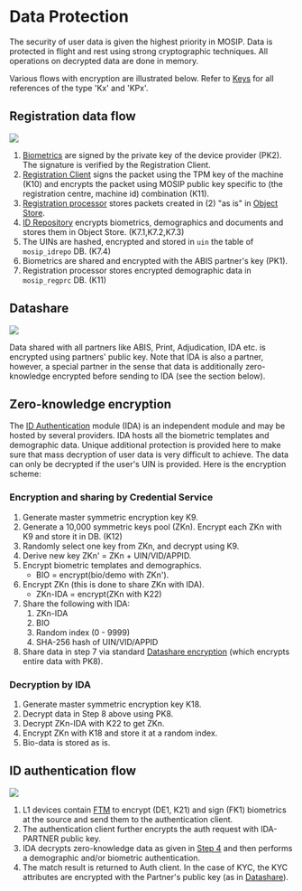 # Data Protection

The security of user data is given the highest priority in MOSIP. Data is protected in flight and rest using strong cryptographic techniques. All operations on decrypted data are done in memory.

Various flows with encryption are illustrated below. Refer to [Keys](keys.md) for all references of the type 'Kx' and 'KPx'.

## Registration data flow

![](\_images/cryptography-registration-flow.png)

1. [Biometrics](biometrics.md) are signed by the private key of the device provider (PK2). The signature is verified by the Registration Client.
2. [Registration Client](registration-client.md) signs the packet using the TPM key of the machine (K10) and encrypts the packet using MOSIP public key specific to (the registration centre, machine id) combination (K11).
3. [Registration processor](registration-processor.md) stores packets created in (2) "as is" in [Object Store](object-store.md).
4. [ID Repository](id-repository.md) encrypts biometrics, demographics and documents and stores them in Object Store. (K7.1,K7.2,K7.3)
5. The UINs are hashed, encrypted and stored in `uin` the table of `mosip_idrepo` DB. (K7.4)
6. Biometrics are shared and encrypted with the ABIS partner's key (PK1).
7. Registration processor stores encrypted demographic data in `mosip_regprc` DB. (K11)

## Datashare

![](\_images/cryptography-datashare.png)

Data shared with all partners like ABIS, Print, Adjudication, IDA etc. is encrypted using partners' public key. Note that IDA is also a partner, however, a special partner in the sense that data is additionally zero-knowledge encrypted before sending to IDA (see the section below).

## Zero-knowledge encryption

The [ID Authentication](id-authentication.md) module (IDA) is an independent module and may be hosted by several providers. IDA hosts all the biometric templates and demographic data. Unique additional protection is provided here to make sure that mass decryption of user data is very difficult to achieve. The data can only be decrypted if the user's UIN is provided. Here is the encryption scheme:

### Encryption and sharing by Credential Service

1. Generate master symmetric encryption key K9.
2. Generate a 10,000 symmetric keys pool (ZKn). Encrypt each ZKn with K9 and store it in DB. (K12)
3. Randomly select one key from ZKn, and decrypt using K9.
4. Derive new key ZKn' = ZKn + UIN/VID/APPID.
5. Encrypt biometric templates and demographics.
   * BIO = encrypt(bio/demo with ZKn').
6. Encrypt ZKn (this is done to share ZKn with IDA).
   * ZKn-IDA = encrypt(ZKn with K22)
7. Share the following with IDA:
   1. ZKn-IDA
   2. BIO
   3. Random index (0 - 9999)
   4. SHA-256 hash of UIN/VID/APPID
8. Share data in step 7 via standard [Datashare encryption](data-protection.md#datashare) (which encrypts entire data with PK8).

### Decryption by IDA

1. Generate master symmetric encryption key K18.
2. Decrypt data in Step 8 above using PK8.
3. Decrypt ZKn-IDA with K22 to get ZKn.
4. Encrypt ZKn with K18 and store it at a random index.
5. Bio-data is stored as is.

## ID authentication flow

![](\_images/cryptography-ida-flow.png)

1. L1 devices contain [FTM](ftm.md) to encrypt (DE1, K21) and sign (FK1) biometrics at the source and send them to the authentication client.
2. The authentication client further encrypts the auth request with IDA-PARTNER public key.
3. IDA decrypts zero-knowledge data as given in [Step 4](data-protection.md#encryption-and-share-by-credential-service) and then performs a demographic and/or biometric authentication.
4. The match result is returned to Auth client. In the case of KYC, the KYC attributes are encrypted with the Partner's public key (as in [Datashare](datashare.md)).
